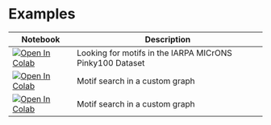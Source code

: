 # Examples

| Notebook | Description |
|----------|-------------|
| <a href="https://colab.research.google.com/gist/j6k4m8/7c5cf55e7feb24685bd13a217cedda1d/dotmotif-search-in-pinky100.ipynb" target="_parent"><img src="https://colab.research.google.com/assets/colab-badge.svg" alt="Open In Colab"/></a> | Looking for motifs in the IARPA MICrONS Pinky100 Dataset |
| <a href="https://colab.research.google.com/gist/j6k4m8/d02259dfedc2321973be4d2e665653f4/dotmotif-search-in-custom-networkx.ipynb" target="_parent"><img src="https://colab.research.google.com/assets/colab-badge.svg" alt="Open In Colab"/></a> | Motif search in a custom graph |
| <a href="https://colab.research.google.com/gist/j6k4m8/919cc1a8162289dd4a6aeb965e800322/dotmotif-search-in-custom-networkx.ipynb" target="_parent"><img src="https://colab.research.google.com/assets/colab-badge.svg" alt="Open In Colab"/></a> | Motif search in a custom graph |
